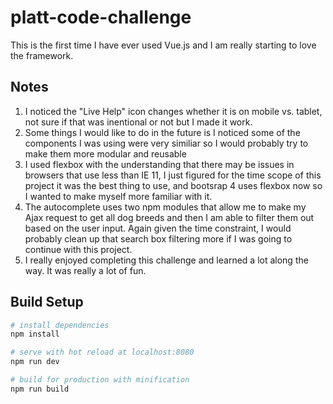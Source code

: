 # platt-code-challenge

This is the first time I have ever used Vue.js and I am really starting to love the framework.

## Notes

1. I noticed the "Live Help" icon changes whether it is on mobile vs. tablet, not sure if that was inentional or not but I made it work.
2. Some things I would like to do in the future is I noticed some of the components I was using were very similiar so I would probably try
to make them more modular and reusable
3. I used flexbox with the understanding that there may be issues in browsers that use less than IE 11, I just figured for the time scope
of this project it was the best thing to use, and bootsrap 4 uses flexbox now so I wanted to make myself more familiar with it.
4. The autocomplete uses two npm modules that allow me to make my Ajax request to get all dog breeds and then I am able to filter them
out based on the user input. Again given the time constraint, I would probably clean up that search box filtering more if I was going to continue with this project.
5. I really enjoyed completing this challenge and learned a lot along the way. It was really a lot of fun.

## Build Setup

``` bash
# install dependencies
npm install

# serve with hot reload at localhost:8080
npm run dev

# build for production with minification
npm run build
```

